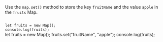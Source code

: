 Use the `map.set()` method to
store the key `fruitName`
and the value `apple` in the
`fruits` Map.

<Editor type="exercise" lang="javascript">
<code>
let fruits = new Map();
console.log(fruits);
</code>

<solution>
let fruits = new Map();
fruits.set("fruitName", "apple");
console.log(fruits);
</solution>
</Editor>